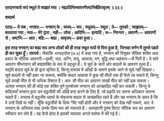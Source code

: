  **एतद्भगवतो रूपं स्थूलं ते व्याहृतं मया ।** **मह्यादिभिश्चावरणैरष्टभिर्बहिरावृतम् ॥ ३३॥** 

**शब्दार्थ** 

**एतत्—** **ये सब** **; भगवत:—** **भगवान् के** **; रूपम्—** **रूप** **; स्थूलम्—** **स्थूल** **; ते—** **तुमको** **; व्याहृतम्—** **बतलाया गया** **; मया—** **मेरे** **द्वारा** **; मही—** **लोक** **; आदिभि:—** **इत्यादि** **; च—** **निरन्तर** **; अवरणै:—** **आवरणों से** **; अष्टभि:—** **आठ** **; बहि:—** **बाह्य** **; आवृतम्—** **ढका हुआ।** **.** 

**इस तरह भगवान् का बाह्य रूप अन्य लोकों की ही तरह स्थूल रूपों से घिरा हुआ है,** **जिनका वर्णन मैं तुमसे पहले ही कर चुका हूँ।** **तात्पर्य :** जैसाकि *भगवद्गीता* (७.४) में कहा गया है, भगवान् की वियुक्त भौतिक शक्ति आठ प्रकार के भौतिक आवरणों—पृथ्वी, जल, अग्नि, वायु, आकाश, मन, बुद्धि तथा अहंकार—से घिरी है। ये सारे आवरण श्रीभगवान् की बाह्यशक्ति के रूप में उद्भूत हैं। ये सूर्य के चारों ओर बादलों के आवरण तुल्य हैं। यद्यपि बादल सूर्य के ही द्वारा सृजित है, किन्तु वास्तव में आँखों के सामने इसके आने से सूर्य नहीं दिखता। सूर्य बादलों से नहीं ढका जा सकता, क्योंकि बादल आकाश में कुछ सौ मीलों तक ही फैले रह सकते हैं, किन्तु सूर्य लाखों मील से भी अधिक विशाल है। अत: सौ मील का आवरण लाखों मील को नहीं ढक सकता। अतएव भगवान् की ही कोई एक शक्ति पूर्ण पुरुषोत्तम भगवान् को आच्छादित नहीं कर सकती। किन्तु ये शकि्तयाँ भगवान् द्वारा उन बद्धजीवों की आँखें बन्द करने के लिए हैं, जो प्रकृति पर अपना अधिकार जताना चाहते हैं। वास्तव में बद्धजीव पदार्थ के मोहजन्य बादल से आच्छादित रहते हैं और यह भगवान् के ऊपर है कि वे उन्हें दिखें या नहीं। चूँकि बद्धजीवों के दिव्य ²ष्टि नहीं होती और वे भगवान् को देख नहीं सकते, अत: वे भगवान् के अस्तित्व तथा उनके दिव्य रूप को नकारते हैं। अल्पज्ञानी पुरुष विराट भौतिक रूप का आवरण स्वीकार कर लेते हैं। यह कैसे होता है इसकी व्यालया अगले श्लोक में की गई है। 